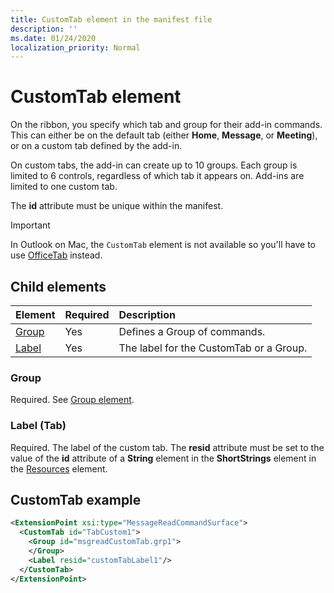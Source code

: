 ```yaml
---
title: CustomTab element in the manifest file
description: ''
ms.date: 01/24/2020
localization_priority: Normal
---
```


# CustomTab element

On the ribbon, you specify which tab and group for their add-in commands. This can either be on the default tab (either **Home**, **Message**, or **Meeting**), or on a custom tab defined by the add-in.

On custom tabs, the add-in can create up to 10 groups. Each group is limited to 6 controls, regardless of which tab it appears on. Add-ins are limited to one custom tab.

The **id** attribute must be unique within the manifest.

> [!IMPORTANT]
> In Outlook on Mac, the `CustomTab` element is not available so you'll have to use [OfficeTab](officetab.md) instead.

## Child elements

|  Element |  Required  |  Description  |
|:-----|:-----|:-----|
|  [Group](group.md)      | Yes |  Defines a Group of commands.  |
|  [Label](#label-tab)      | Yes |  The label for the CustomTab or a Group.  |

### Group

Required. See [Group element](group.md).

### Label (Tab)

Required. The label of the custom tab. The **resid** attribute must be set to the value of the **id** attribute of a **String** element in the **ShortStrings** element in the [Resources](resources.md) element.


## CustomTab example

```xml
<ExtensionPoint xsi:type="MessageReadCommandSurface">
  <CustomTab id="TabCustom1">
    <Group id="msgreadCustomTab.grp1">
    </Group>
    <Label resid="customTabLabel1"/>
  </CustomTab>
</ExtensionPoint>
```
